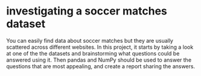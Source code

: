 # investigating a soccer matches dataset 
You can easily find data about soccer matches but they are usually scattered
across different websites. 
In this project, it starts by taking a look at one of the the datasets and brainstorming 
what questions could be answered using it. Then pandas and NumPy should be used to answer the questions that are
most appealing, and create a report sharing the answers.
